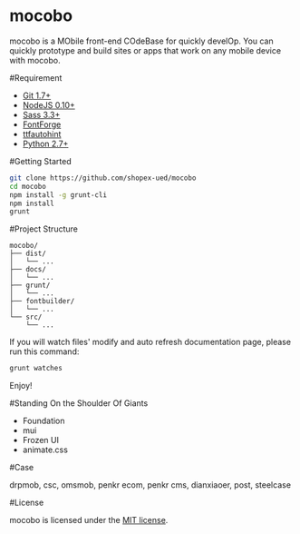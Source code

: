 # mocobo

mocobo is a MObile front-end COdeBase for quickly develOp. You can quickly prototype and build sites or apps that work on any mobile device with mocobo.

#Requirement

- [Git 1.7+](https://git-scm.com/)
- [NodeJS 0.10+](https://nodejs.org/)
- [Sass 3.3+](http://sass-lang.com/)
- [FontForge](http://fontforge.github.io/en-US/)
- [ttfautohint](http://www.freetype.org/ttfautohint/)
- [Python 2.7+](https://www.python.org/downloads/)

#Getting Started

```bash
git clone https://github.com/shopex-ued/mocobo
cd mocobo
npm install -g grunt-cli
npm install
grunt
```
#Project Structure

```
mocobo/
├── dist/
│   └── ...
├── docs/
│   └── ...
├── grunt/
│   └── ...
├── fontbuilder/
│   └── ...
└── src/
    └── ...
```

If you will watch files' modify and auto refresh documentation page, please run this command:

```bash
grunt watches
```

Enjoy!

#Standing On the Shoulder Of Giants

- Foundation
- mui
- Frozen UI
- animate.css

#Case

drpmob, csc, omsmob, penkr ecom, penkr cms, dianxiaoer, post, steelcase

#License

mocobo is licensed under the [MIT license](LICENSE).
